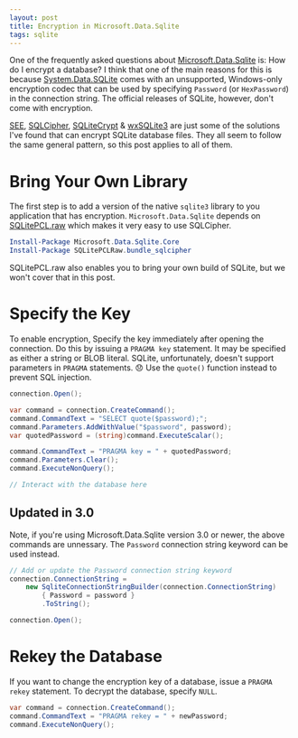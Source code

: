 ```yaml
---
layout: post
title: Encryption in Microsoft.Data.Sqlite
tags: sqlite
---
```


One of the frequently asked questions about [Microsoft.Data.Sqlite][1] is: How do I encrypt a database? I think that one
of the main reasons for this is because [System.Data.SQLite][2] comes with an unsupported, Windows-only encryption codec
that can be used by specifying `Password` (or `HexPassword`) in the connection string. The official releases of SQLite,
however, don't come with encryption.

[SEE][3], [SQLCipher][4], [SQLiteCrypt][5] & [wxSQLite3][6] are just some of the solutions I've found that can encrypt
SQLite database files. They all seem to follow the same general pattern, so this post applies to all of them.

Bring Your Own Library
======================
The first step is to add a version of the native `sqlite3` library to you application that has encryption.
`Microsoft.Data.Sqlite` depends on [SQLitePCL.raw][7] which makes it very easy to use SQLCipher.

```powershell
Install-Package Microsoft.Data.Sqlite.Core
Install-Package SQLitePCLRaw.bundle_sqlcipher
```

SQLitePCL.raw also enables you to bring your own build of SQLite, but we won't cover that in this post.

Specify the Key
===============
To enable encryption, Specify the key immediately after opening the connection. Do this by issuing a `PRAGMA key`
statement. It may be specified as either a string or BLOB literal. SQLite, unfortunately, doesn't support parameters in
`PRAGMA` statements. :disappointed: Use the `quote()` function instead to prevent SQL injection.

```cs
connection.Open();

var command = connection.CreateCommand();
command.CommandText = "SELECT quote($password);";
command.Parameters.AddWithValue("$password", password);
var quotedPassword = (string)command.ExecuteScalar();

command.CommandText = "PRAGMA key = " + quotedPassword;
command.Parameters.Clear();
command.ExecuteNonQuery();

// Interact with the database here
```

Updated in 3.0
--------------

Note, if you're using Microsoft.Data.Sqlite version 3.0 or newer, the above commands are unnessary. The `Password` connection string keyword can be used instead.

```cs
// Add or update the Password connection string keyword
connection.ConnectionString =
    new SqliteConnectionStringBuilder(connection.ConnectionString)
        { Password = password }
        .ToString();

connection.Open();
```

Rekey the Database
==================
If you want to change the encryption key of a database, issue a `PRAGMA rekey` statement. To decrypt the database,
specify `NULL`.

```cs
var command = connection.CreateCommand();
command.CommandText = "PRAGMA rekey = " + newPassword;
command.ExecuteNonQuery();
```

  [1]: https://github.com/aspnet/Microsoft.Data.Sqlite
  [2]: http://system.data.sqlite.org/index.html/doc/trunk/www/index.wiki
  [3]: http://www.hwaci.com/sw/sqlite/see.html
  [4]: https://www.zetetic.net/sqlcipher/
  [5]: http://sqlite-crypt.com/index.htm
  [6]: https://github.com/utelle/wxsqlite3
  [7]: https://github.com/ericsink/SQLitePCL.raw
